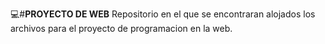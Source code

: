 💻#**PROYECTO DE WEB** 
Repositorio en el que se encontraran alojados los archivos para el proyecto de programacion en la web.
